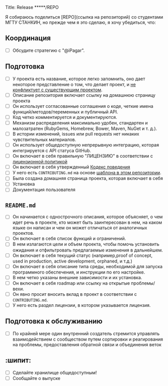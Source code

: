 Title: Release *****/REPO

Я собираюсь поделиться [REPO](ссылка на репозиторий) со студентами МГТУ СТАНКИН, но прежде чем я это сделаю, я хочу убедиться, что:

## Координация

- [ ] Обсудите стратегию с "@iPagar".

## Подготовка

- [ ] У проекта есть название, которое легко запомнить, оно дает некоторое представление о том, что делает проект, и [не конфликтует с существующим проектом](http://ivantomic.com/projects/ospnc/).
- [ ] Описание репозитория включает ссылку на домашнюю страницу проекта
- [ ] Он использует согласованные соглашения о коде, четкие имена функций/методов/переменных и публичный API.
- [ ] Код четко комментируется и документируются.
- [ ] Механизм распределения максимально удобен, стандартен и малозатратен (RubyGems, Homebrew, Bower, Maven, NuGet и т. д.).
- [ ] В истории изменений, issues или pull requests нет никаких чувствительных материалов.
- [ ] Он использует общедоступную непрерывную интеграцию, которая интегрируется с API статуса GitHub.
- [ ] Он включает в себя правильную "ЛИЦЕНЗИЮ" в соответствии с [лицензионной политикой](docs/license-policy.md)
- [ ] Он включает в себя утвержденный [Кодекс поведения](templates/CODE-OF-CONDUCT.md)
- [ ] У него есть `CONTRIBUTING.md` на основе [шаблона в этом репозитории](templates/CONTRIBUTING.md).
- [ ] Была создана домашняя страница проекта, которая включает в себя
- [ ] Установка
- [ ] Документация пользователя

## `README.md`

- [ ] Он начинается с однострочного описания, которое объясняет, о чем идет речь в проекте, кто может быть заинтересован в нем, на каком языке он написан и чем он может отличаться от аналогичных проектов.
- [ ] Он включает в себя список функций и ограничений.
- [ ] В нем излагаются цели и объем проекта, чтобы помочь установить ожидания и отфильтровать предлагаемые изменения в дальнейшем.
- [ ] Он включает в себя текущий статус (например,proof of concept, used in production, active development, orphaned, и т.д.)
- [ ] Он включает в себя описание типа среды, необходимой для запуска программного обеспечения, и инструкции по его настройке.
- [ ] В нем четко указаны внешние зависимости и их установка.
- [ ] Он включает в себя roadmap или ссылку на открытые проблемы/вехи.
- [ ] Он явно просит вносить вклад в проект в соответствии с `CONTRIBUTING.md`.
- [ ] У него есть раздел лицензии, в котором указывается лицензия.

## Подготовка к обслуживанию

- [ ] По крайней мере один внутренний создатель стремится управлять взаимодействием с сообществом путем сортировки и реагирования на проблемы, предоставления обратной связи и объединения веток

## :шипит:

- [ ] Сделайте хранилище общедоступным!
- [ ] Сообщайте о выпуске
